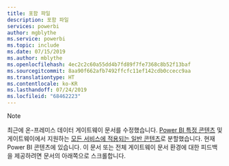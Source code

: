 ```yaml
---
title: 포함 파일
description: 포함 파일
services: powerbi
author: mgblythe
ms.service: powerbi
ms.topic: include
ms.date: 07/15/2019
ms.author: mblythe
ms.openlocfilehash: 4ec2c2c60a55dd4b7fd89f7fe7368c8b52f13baf
ms.sourcegitcommit: 8aa90f662afb7492ffcfc11ef142cdb0ccecc9aa
ms.translationtype: HT
ms.contentlocale: ko-KR
ms.lasthandoff: 07/24/2019
ms.locfileid: "68462223"
---
```

> [!NOTE]
> 최근에 온-프레미스 데이터 게이트웨이 문서를 수정했습니다. [Power BI 특정 콘텐츠](/power-bi/service-gateway-onprem) 및 게이트웨이에서 지원하는 [모든 서비스에 적용되는 일반 콘텐츠](/data-integration/gateway/service-gateway-onprem)로 분할했습니다. 현재 Power BI 콘텐츠에 있습니다. 이 문서 또는 전체 게이트웨이 문서 환경에 대한 피드백을 제공하려면 문서의 아래쪽으로 스크롤합니다.